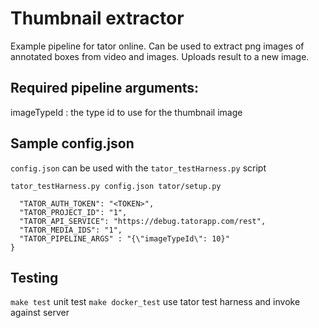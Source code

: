 # Thumbnail extractor

Example pipeline for tator online. Can be used to extract png images of
annotated boxes from video and images. Uploads result to a new image.

## Required pipeline arguments:

imageTypeId : the type id to use for the thumbnail image

## Sample config.json

`config.json` can be used with the `tator_testHarness.py` script

`tator_testHarness.py config.json tator/setup.py`

```
  "TATOR_AUTH_TOKEN": "<TOKEN>",
  "TATOR_PROJECT_ID": "1",
  "TATOR_API_SERVICE": "https://debug.tatorapp.com/rest",
  "TATOR_MEDIA_IDS": "1",
  "TATOR_PIPELINE_ARGS" : "{\"imageTypeId\": 10}"
}
```

## Testing

`make test` unit test
`make docker_test` use tator test harness and invoke against server

